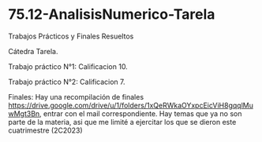 # 75.12-AnalisisNumerico-Tarela

Trabajos Prácticos y Finales Resueltos 

Cátedra Tarela.

Trabajo práctico N°1: Calificacion 10.

Trabajo práctico N°2: Calificacion 7.

Finales: Hay una recompilación de finales https://drive.google.com/drive/u/1/folders/1xQeRWkaOYxpcEicViH8gqqlMuwMgt3Bn, entrar con el mail correspondiente.
Hay temas que ya no son parte de la materia, asi que me limité a ejercitar los que se dieron este cuatrimestre (2C2023)
